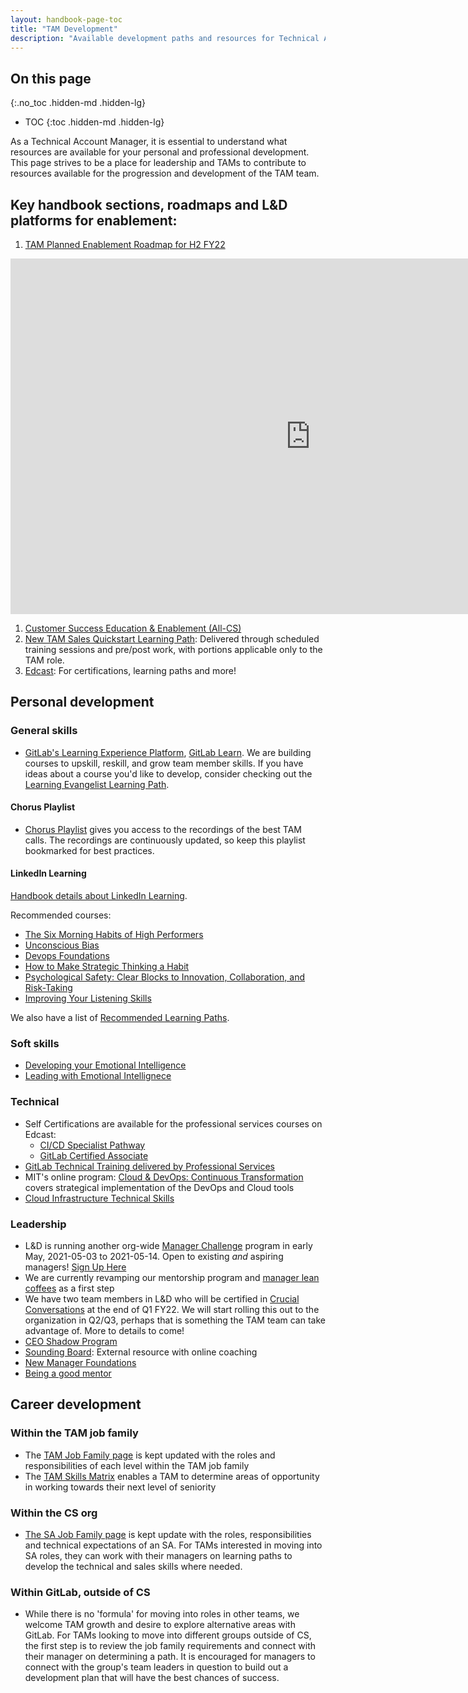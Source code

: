 ```yaml
---
layout: handbook-page-toc
title: "TAM Development"
description: "Available development paths and resources for Technical Account Managers at GitLab."
---
```


## On this page

{:.no_toc .hidden-md .hidden-lg}

- TOC
{:toc .hidden-md .hidden-lg}

As a Technical Account Manager, it is essential to understand what resources are available for your personal and professional development.   This page strives to be a place for leadership and TAMs to contribute to resources available for the progression and development of the TAM team.

## Key handbook sections, roadmaps and L&D platforms for enablement:
1. [TAM Planned Enablement Roadmap for H2 FY22](https://docs.google.com/presentation/d/1HCoPkdjucC7nUaJl5eNzj3VNCWFdQ3nWvUNiMv2tcDU/edit#slide=id.g605d07d6c5_2_96)


<iframe src="https://docs.google.com/presentation/d/e/2PACX-1vRfxhniPy9BWx7I4e9VZrZmWlYLAijmVP5whTGYbCOBCVE5aQk9Bh9sZcI3zlN8pCmQmTNRhpFLNxSq/embed?start=false&loop=false&delayms=3000&slide=id.gfc2de8fb7d_0_358" frameborder="0" width="960" height="569" allowfullscreen="true" mozallowfullscreen="true" webkitallowfullscreen="true"></iframe>

1. [Customer Success Education & Enablement (All-CS)](/handbook/customer-success/education-enablement/)
1. [New TAM Sales Quickstart Learning Path](https://about.gitlab.com/handbook/sales/onboarding/sales-learning-path/): Delivered through scheduled training sessions and pre/post work, with portions applicable only to the TAM role.
1. [Edcast](https://gitlab.edcast.com/): For certifications, learning paths and more!


## Personal development

### General skills

- [GitLab's Learning Experience Platform](https://about.gitlab.com/handbook/people-group/learning-and-development/gitlab-learn/), [GitLab Learn](https://gitlab.edcast.com/?fromLogin=true). We are building courses to upskill, reskill, and grow team member skills. If you have ideas about a course you'd like to develop, consider checking out the [Learning Evangelist Learning Path](https://gitlab.edcast.com/pathways/learning-evangelist-training).

#### Chorus Playlist

- [Chorus Playlist](https://chorus.ai/playlists/741604) gives you access to the recordings of the best TAM calls. The recordings are continuously updated, so keep this playlist bookmarked for best practices. 

#### LinkedIn Learning

[Handbook details about LinkedIn Learning](/handbook/people-group/learning-and-development/linkedin-learning/).

Recommended courses:

- [The Six Morning Habits of High Performers](https://www.linkedin.com/learning/the-six-morning-habits-of-high-performers/six-practices-to-get-back-on-track)
- [Unconscious Bias](https://www.linkedin.com/learning/unconscious-bias/)
- [Devops Foundations](https://www.linkedin.com/learning/devops-foundations/)
- [How to Make Strategic Thinking a Habit](https://www.linkedin.com/learning/how-to-make-strategic-thinking-a-habit/why-make-strategic-thinking-a-habit?u=2255073)
- [Psychological Safety: Clear Blocks to Innovation, Collaboration, and Risk-Taking](https://www.linkedin.com/learning/psychological-safety-clear-blocks-to-innovation-collaboration-and-risk-taking/psychological-safety-clear-blocks-to-problem-solving-and-innovation?u=2255073)
- [Improving Your Listening Skills](https://www.linkedin.com/learning/improving-your-listening-skills/welcome?u=2255073)

We also have a list of [Recommended Learning Paths](https://about.gitlab.com/handbook/people-group/learning-and-development/linkedin-learning/#recommended-learning-paths).

### Soft skills
- [Developing your Emotional Intelligence](https://www.linkedin.com/learning/developing-your-emotional-intelligence/benefits-of-building-emotional-intelligence)
- [Leading with Emotional Intellignece](https://www.linkedin.com/learning/leading-with-emotional-intelligence-3/lead-with-emotional-intelligence)

### Technical

- Self Certifications are available for the professional services courses on Edcast:
  * [CI/CD Specialist Pathway](https://gitlab.edcast.com/pathways/copy-of-gitlab-certified-ci-cd-specialist-pathway-what-s)
  * [GitLab Certified Associate](https://gitlab.edcast.com/pathways/copy-of-gitlab-certified-associate-pathway)
- [GitLab Technical Training delivered by Professional Services](https://about.gitlab.com/handbook/customer-success/professional-services-engineering/gitlab-technical-certifications/)
- MIT's online program: [Cloud & DevOps: Continuous Transformation](https://professionalprograms.mit.edu/es/programa-online-cloud-devops-transformacion-continua/) covers strategical implementation of the DevOps and Cloud tools
- [Cloud Infrastructure Technical Skills](https://about.gitlab.com/handbook/customer-success/education-enablement/#cloud-infrastructure) 

### Leadership

- L&D is running another org-wide [Manager Challenge](https://about.gitlab.com/handbook/people-group/learning-and-development/manager-challenge/) program in early May, 2021-05-03 to 2021-05-14. Open to existing *and* aspiring managers! [Sign Up Here](https://gitlab.com/gitlab-com/people-group/learning-development/challenges/-/issues/55)
- We are currently revamping our mentorship program and [manager lean coffees](https://gitlab.com/gitlab-com/people-group/learning-development/general/-/issues/123) as a first step
- We have two team members in L&D who will be certified in [Crucial Conversations](https://about.gitlab.com/handbook/leadership/crucial-conversations/) at the end of Q1 FY22. We will start rolling this out to the organization in Q2/Q3, perhaps that is something the TAM team can take advantage of. More to details to come!
- [CEO Shadow Program](/handbook/ceo/shadow/)
- [Sounding Board](https://www.soundingboardinc.com/request-demo/): External resource with online coaching
- [New Manager Foundations](https://www.linkedin.com/learning/new-manager-foundations-2/)
- [Being a good mentor](https://www.linkedin.com/learning/being-a-good-mentor/)

## Career development

### Within the TAM job family
- The [TAM Job Family page](https://about.gitlab.com/job-families/sales/technical-account-manager/) is kept updated with the roles and responsibilities of each level within the TAM job family
- The [TAM Skills Matrix](https://docs.google.com/spreadsheets/d/1_UEke64Qkz8wSyqfr_E9qqeAF6rX77w4vIH84Ckm_ts/edit#gid=0) enables a TAM to determine areas of opportunity in working towards their next level of seniority


### Within the CS org
- [The SA Job Family page](https://about.gitlab.com/job-families/sales/solutions-architect/) is kept update with the roles, responsibilities and technical expectations of an SA. For TAMs interested in moving into SA roles, they can work with their managers on learning paths to develop the technical and sales skills where needed.

### Within GitLab, outside of CS
- While there is no 'formula' for moving into roles in other teams, we welcome TAM growth and desire to explore alternative areas with GitLab.  For TAMs looking to move into different groups outside of CS, the first step is to review the job family requirements and connect with their manager on determining a path. It is encouraged for managers to connect with the group's team leaders in question to build out a development plan that will have the best chances of success. 

